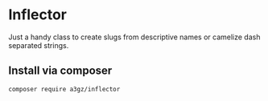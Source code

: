 # Inflector

Just a handy class to create slugs from descriptive names or camelize dash separated strings. 

## Install via composer 

    composer require a3gz/inflector 
